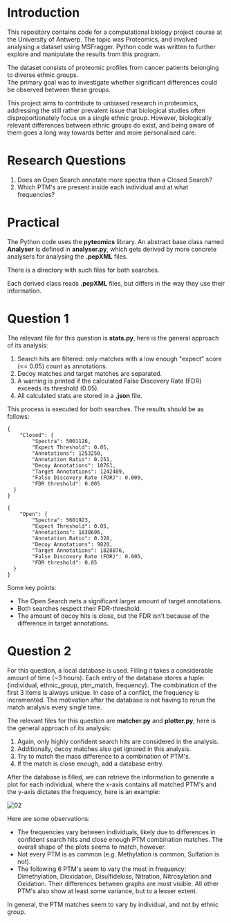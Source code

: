 # Introduction
This repository contains code for a computational biology project course at the University of Antwerp.
The topic was Proteomics, and involved analysing a dataset using MSFragger.
Python code was written to further explore and manipulate the results from this program.

The dataset consists of proteomic profiles from cancer patients belonging to diverse ethnic groups.  
The primary goal was to investigate whether significant differences could be observed between these groups.

This project aims to contribute to unbiased research in proteomics, addressing the still rather prevalent issue that biological studies often disproportionately focus on a single ethnic group.
However, biologically relevant differences between ethnic groups do exist, and being aware of them goes a long way towards better and more personalised care.

# Research Questions  
1. Does an Open Search annotate more spectra than a Closed Search?
2. Which PTM's are present inside each individual and at what frequencies?

# Practical
The Python code uses the __pyteomics__ library. An abstract base class named __Analyser__ is defined in __analyser.py__, which gets derived by more concrete analysers for analysing the __.pepXML__ files.

There is a directory with such files for both searches.

Each derived class reads  __.pepXML__ files, but differs in the way they use their information. 

# Question 1
The relevant file for this question is __stats.py__, here is the general approach of its analysis:
1. Search hits are filtered: only matches with a low enough "expect" score (<= 0.05) count as annotations.
2. Decoy matches and target matches are separated.
3. A warning is printed if the calculated False Discovery Rate (FDR) exceeds its threshold (0.05).
4. All calculated stats are stored in a __.json__ file.

This process is executed for both searches. The results should be as follows:
```
{  
    "Closed": {  
        "Spectra": 5001126,  
        "Expect Threshold": 0.05,  
        "Annotations": 1253250,  
        "Annotation Ratio": 0.251,  
        "Decoy Annotations": 10761,  
        "Target Annotations": 1242489,  
        "False Discovery Rate (FDR)": 0.009,  
        "FDR threshold": 0.005  
  }  
}
```
```
{  
    "Open": {  
        "Spectra": 5601923,  
        "Expect Threshold": 0.05,  
        "Annotations": 1838696,  
        "Annotation Ratio": 0.328,  
        "Decoy Annotations": 9820,  
        "Target Annotations": 1828876,  
        "False Discovery Rate (FDR)": 0.005,  
        "FDR threshold": 0.05  
  }  
}
```
Some key points:
- The Open Search nets a significant larger amount of target annotations.
- Both searches respect their FDR-threshold.
- The amount of decoy hits is close, but the FDR isn't because of the difference in target annotations.

# Question 2
For this question, a local database is used. Filling it takes a considerable amount of time (~3 hours).
Each entry of the database stores a tuple: (individual, ethnic_group, ptm_match, frequency).
The combination of the first 3 items is always unique. In case of a conflict, the frequency is incremented.
The motivation after the database is not having to rerun the match analysis every single time.

The relevant files for this question are __matcher.py__ and __plotter.py__, here is the general approach of its analysis:
1. Again, only highly confident search hits are considered in the analysis.
2. Additionally, decoy matches also get ignored in this analysis.
3. Try to match the mass difference to a combination of PTM's.
4. If the match is close enough, add a database entry.

After the database is filled, we can retrieve the information to generate a plot for each individual, where the x-axis contains all matched PTM's and the y-axis dictates the frequency, here is an example:

![02](https://github.com/user-attachments/assets/42338f23-4096-4be9-a07f-4dd767917049)

Here are some observations:
- The frequencies vary between individuals, likely due to differences in confident search hits and close enough PTM combination matches. The overall shape of the plots seems to match, however.
- Not every PTM is as common (e.g. Methylation is common, Sulfation is not).
- The following  6 PTM's seem to vary the most in frequency: Dimethylation, Dioxidation, Disulfideloss, Nitration, Nitrosylation and Oxidation. Their differences between graphs are most visible.
All other PTM's also show at least some variance, but to a lesser extent.

In general, the PTM matches seem to vary by individual, and not by ethnic group.
